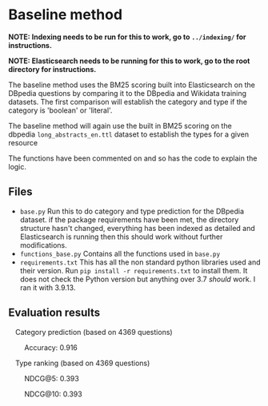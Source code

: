 # Baseline method

**NOTE: Indexing needs to be run for this to work, go to `../indexing/` for instructions.**

**NOTE: Elasticsearch needs to be running for this to work, go to the root directory for instructions.**

The baseline method uses the BM25 scoring built into Elasticsearch on the DBpedia questions by comparing it to the DBpedia and Wikidata training datasets. The first comparison will establish the category and type if the category is 'boolean' or 'literal'.

The baseline method will again use the built in BM25 scoring on the dbpedia `long_abstracts_en.ttl` dataset to establish the types for a given resource

The functions have been commented on and so has the code to explain the logic.

## Files

- `base.py` Run this to do category and type prediction for the DBpedia dataset. if the package requirements have been met, the directory structure hasn't changed, everything has been indexed as detailed and Elasticsearch is running then this should work without further modifications.
- `functions_base.py` Contains all the functions used in `base.py`
- `requirements.txt` This has all the non standard python libraries used and their version. Run `pip install -r requirements.txt` to install them. It does not check the Python version but anything over 3.7 *should* work. I ran it with 3.9.13.

## Evaluation results

&emsp;Category prediction (based on 4369 questions)

&emsp;&emsp; Accuracy: 0.916

&emsp;Type ranking (based on 4369 questions)

&emsp;&emsp; NDCG@5:  0.393

&emsp;&emsp; NDCG@10: 0.393
